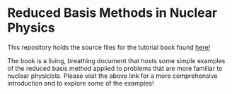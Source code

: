 # Reduced Basis Methods in Nuclear Physics

This repository holds the source files for the tutorial book found [here!](https://kylegodbey.github.io/nuclear-rbm/landing.html)

The book is a living, breathing document that hosts some simple examples of the reduced basis method applied to problems that are more familiar to nuclear physicists. Please visit the above link for a more comprehensive introduction and to explore some of the examples!
